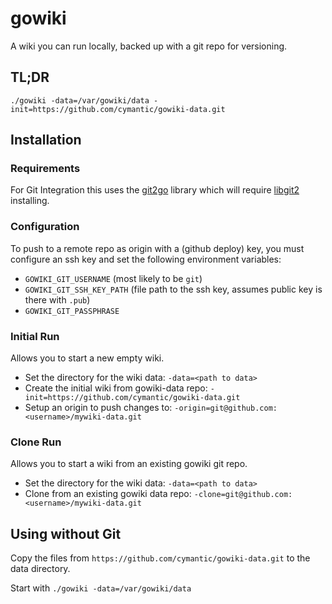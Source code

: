 # gowiki

A wiki you can run locally, backed up with a git repo for versioning.

## TL;DR

```
./gowiki -data=/var/gowiki/data -init=https://github.com/cymantic/gowiki-data.git
```

## Installation

### Requirements
For Git Integration this uses the [git2go][git2go] library which will require [libgit2][libgit2] installing.

### Configuration
To push to a remote repo as origin with a (github deploy) key, you must configure an ssh key and set the following environment variables:
  * `GOWIKI_GIT_USERNAME` (most likely to be `git`)
  * `GOWIKI_GIT_SSH_KEY_PATH` (file path to the ssh key, assumes public key is there with `.pub`)
  * `GOWIKI_GIT_PASSPHRASE` 

### Initial Run
Allows you to start a new empty wiki.

  * Set the directory for the wiki data: `-data=<path to data>`
  * Create the initial wiki from gowiki-data repo: `-init=https://github.com/cymantic/gowiki-data.git`
  * Setup an origin to push changes to: `-origin=git@github.com:<username>/mywiki-data.git`
  
### Clone Run
Allows you to start a wiki from an existing gowiki git repo.

  * Set the directory for the wiki data: `-data=<path to data>`
  * Clone from an existing gowiki data repo: `-clone=git@github.com:<username>/mywiki-data.git`
  
  
## Using without Git
Copy the files from `https://github.com/cymantic/gowiki-data.git` to the data directory.

Start with `./gowiki -data=/var/gowiki/data`


[git2go]: https://github.com/libgit2/git2go
[libgit2]: https://libgit2.github.com/
